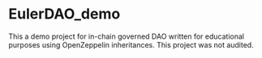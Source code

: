 # EulerDAO_demo
 
This a demo project for in-chain governed DAO written for educational purposes using OpenZeppelin inheritances. This project was not audited.
